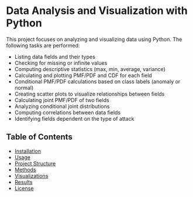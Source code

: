 # Data Analysis and Visualization with Python

This project focuses on analyzing and visualizing data using Python. The following tasks are performed:
- Listing data fields and their types
- Checking for missing or infinite values
- Computing descriptive statistics (max, min, average, variance)
- Calculating and plotting PMF/PDF and CDF for each field
- Conditional PMF/PDF calculations based on class labels (anomaly or normal)
- Creating scatter plots to visualize relationships between fields
- Calculating joint PMF/PDF of two fields
- Analyzing conditional joint distributions
- Computing correlations between data fields
- Identifying fields dependent on the type of attack

## Table of Contents
- [Installation](#installation)
- [Usage](#usage)
- [Project Structure](#project-structure)
- [Methods](#methods)
- [Visualizations](#visualizations)
- [Results](#results)
- [License](#license)

